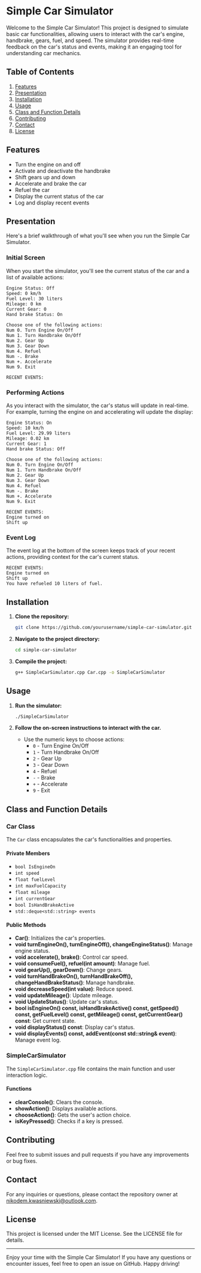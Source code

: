# Simple Car Simulator

Welcome to the Simple Car Simulator! This project is designed to simulate basic car functionalities, allowing users to interact with the car's engine, handbrake, gears, fuel, and speed. The simulator provides real-time feedback on the car's status and events, making it an engaging tool for understanding car mechanics.

## Table of Contents

1. [Features](#features)
2. [Presentation](#presentation)
3. [Installation](#installation)
4. [Usage](#usage)
5. [Class and Function Details](#class-and-function-details)
6. [Contributing](#contributing)
7. [Contact](#contact)
8. [License](#license)

## Features

- Turn the engine on and off
- Activate and deactivate the handbrake
- Shift gears up and down
- Accelerate and brake the car
- Refuel the car
- Display the current status of the car
- Log and display recent events

## Presentation

Here's a brief walkthrough of what you'll see when you run the Simple Car Simulator.

### Initial Screen

When you start the simulator, you'll see the current status of the car and a list of available actions:

```
Engine Status: Off
Speed: 0 km/h
Fuel Level: 30 liters
Mileage: 0 km
Current Gear: 0
Hand brake Status: On

Choose one of the following actions:
Num 0. Turn Engine On/Off
Num 1. Turn Handbrake On/Off
Num 2. Gear Up
Num 3. Gear Down
Num 4. Refuel
Num -. Brake
Num +. Accelerate
Num 9. Exit

RECENT EVENTS:
```

### Performing Actions

As you interact with the simulator, the car's status will update in real-time. For example, turning the engine on and accelerating will update the display:

```
Engine Status: On
Speed: 10 km/h
Fuel Level: 29.99 liters
Mileage: 0.02 km
Current Gear: 1
Hand brake Status: Off

Choose one of the following actions:
Num 0. Turn Engine On/Off
Num 1. Turn Handbrake On/Off
Num 2. Gear Up
Num 3. Gear Down
Num 4. Refuel
Num -. Brake
Num +. Accelerate
Num 9. Exit

RECENT EVENTS:
Engine turned on
Shift up
```

### Event Log

The event log at the bottom of the screen keeps track of your recent actions, providing context for the car's current status.

```
RECENT EVENTS:
Engine turned on
Shift up
You have refueled 10 liters of fuel.
```

## Installation

1. **Clone the repository:**
   ```bash
   git clone https://github.com/yourusername/simple-car-simulator.git
   ```

2. **Navigate to the project directory:**
   ```bash
   cd simple-car-simulator
   ```

3. **Compile the project:**
   ```bash
   g++ SimpleCarSimulator.cpp Car.cpp -o SimpleCarSimulator
   ```

## Usage

1. **Run the simulator:**
   ```bash
   ./SimpleCarSimulator
   ```

2. **Follow the on-screen instructions to interact with the car.**
   - Use the numeric keys to choose actions:
     - `0` - Turn Engine On/Off
     - `1` - Turn Handbrake On/Off
     - `2` - Gear Up
     - `3` - Gear Down
     - `4` - Refuel
     - `-` - Brake
     - `+` - Accelerate
     - `9` - Exit

## Class and Function Details

### Car Class

The `Car` class encapsulates the car's functionalities and properties.

#### Private Members

- `bool IsEngineOn`
- `int speed`
- `float fuelLevel`
- `int maxFuelCapacity`
- `float mileage`
- `int currentGear`
- `bool IsHandBrakeActive`
- `std::deque<std::string> events`

#### Public Methods

- **Car()**: Initializes the car's properties.
- **void turnEngineOn(), turnEngineOff(), changeEngineStatus()**: Manage engine status.
- **void accelerate(), brake()**: Control car speed.
- **void consumeFuel(), refuel(int amount)**: Manage fuel.
- **void gearUp(), gearDown()**: Change gears.
- **void turnHandBrakeOn(), turnHandBrakeOff(), changeHandBrakeStatus()**: Manage handbrake.
- **void decreaseSpeed(int value)**: Reduce speed.
- **void updateMileage()**: Update mileage.
- **void UpdateStatus()**: Update car's status.
- **bool isEngineOn() const, isHandBrakeActive() const, getSpeed() const, getFuelLevel() const, getMileage() const, getCurrentGear() const**: Get current state.
- **void displayStatus() const**: Display car's status.
- **void displayEvents() const, addEvent(const std::string& event)**: Manage event log.

### SimpleCarSimulator

The `SimpleCarSimulator.cpp` file contains the main function and user interaction logic.

#### Functions

- **clearConsole()**: Clears the console.
- **showAction()**: Displays available actions.
- **chooseAction()**: Gets the user's action choice.
- **isKeyPressed()**: Checks if a key is pressed.

## Contributing

Feel free to submit issues and pull requests if you have any improvements or bug fixes.

## Contact

For any inquiries or questions, please contact the repository owner at [nikodem.kwasniewski@outlook.com](mailto:nikodem.kwasniewski@outlook.com).

## License

This project is licensed under the MIT License. See the LICENSE file for details.

---

Enjoy your time with the Simple Car Simulator! If you have any questions or encounter issues, feel free to open an issue on GitHub. Happy driving!
